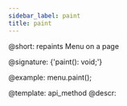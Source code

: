 ```yaml
---
sidebar_label: paint
title: paint
---          
```


@short: repaints Menu on a page

@signature: {'paint(): void;'}

@example:
menu.paint();


@template: api_method
@descr:



